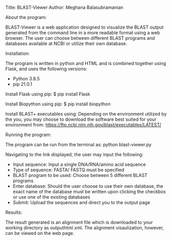 Title: BLAST-Viewer
Author: Meghana Balasubramanian



About the program:

BLAST-Viewer is a web application designed to visualize the BLAST output generated from the command line in a more readable format using a web browser. 
The user can choose between different BLAST programs and databases available at NCBI or utilize their own database.



Installation:

The program is written in python and HTML and is combined together using Flask, and uses the following versions:
- Python 3.8.5
- pip 21.0.1


Install Flask using pip:
$ pip install Flask

Install Biopython using pip:
$ pip install biopython

Install BLAST+ executables using:
Depending on the environment utilized by the you, you may choose to download the software best suited for your environment from:
 	https://ftp.ncbi.nlm.nih.gov/blast/executables/LATEST/



Running the program:

The program can be run from the terminal as:
	python blast-viewer.py

Navigating to the link displayed, the user may input the following:

- Input sequence: Input a single DNA/RNA/amino acid sequence
- Type of sequence: FASTA/ FASTQ must be specified
- BLAST program to be used: Choose between 5 different BLAST programs
- Enter database: Should the user choose to use their own database, the exact name of the database must be written upon clicking the checkbox or use one of the existing databases
- Submit: Upload the sequences and direct you to the output page


Results:

The result generated is an alignment file which is downloaded to your working directory as outputhtml.xml. The alignment visaulization, however, can be viewed on the web page.














